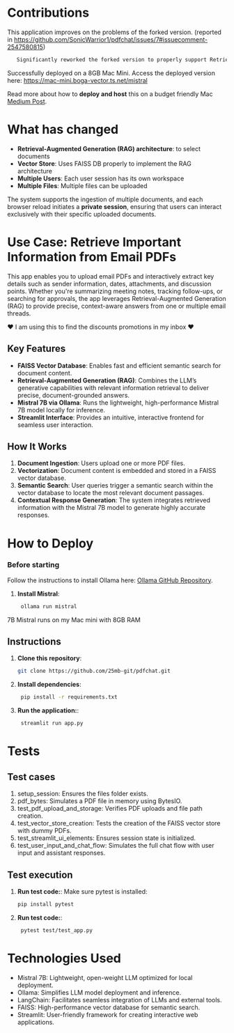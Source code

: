 # Contributions
This application improves on the problems of the forked version.
(reported in https://github.com/SonicWarrior1/pdfchat/issues/7#issuecomment-2547580815)

 ```markdown
    Significantly reworked the forked version to properly support Retrieval-Augmented Generation (RAG).
 ```

Successfully deployed on a 8GB Mac Mini. Access the deployed version here: https://mac-mini.boga-vector.ts.net/mistral

Read more about how to **deploy and host** this on a budget friendly Mac [Medium Post](https://medium.com/@25mb.git/deploying-mistral-7b-on-a-budget-friendly-mac-mini-with-reverse-proxy-using-tailserver-6bae3cb69365).


# What has changed
- **Retrieval-Augmented Generation (RAG) architecture**: to select documents
- **Vector Store**: Uses FAISS DB properly to implement the RAG architecture 
- **Multiple Users**: Each user session has its own workspace
- **Multiple Files**: Multiple files can be uploaded

The system supports the ingestion of multiple documents, and each browser reload initiates a **private session**, ensuring that users can interact exclusively with their specific uploaded documents.

# Use Case: Retrieve Important Information from Email PDFs
This app enables you to upload email PDFs and interactively extract key details such as sender information, dates, attachments, and discussion points. Whether you're summarizing meeting notes, tracking follow-ups, or searching for approvals, the app leverages Retrieval-Augmented Generation (RAG) to provide precise, context-aware answers from one or multiple email threads. 

❤️ I am using this to find the discounts promotions in my inbox ❤️ 

## Key Features
- **FAISS Vector Database**: Enables fast and efficient semantic search for document content.  
- **Retrieval-Augmented Generation (RAG)**: Combines the LLM’s generative capabilities with relevant information retrieval to deliver precise, document-grounded answers.  
- **Mistral 7B via Ollama**: Runs the lightweight, high-performance Mistral 7B model locally for inference.  
- **Streamlit Interface**: Provides an intuitive, interactive frontend for seamless user interaction.  

## How It Works
1. **Document Ingestion**: Users upload one or more PDF files.  
2. **Vectorization**: Document content is embedded and stored in a FAISS vector database.  
3. **Semantic Search**: User queries trigger a semantic search within the vector database to locate the most relevant document passages.  
4. **Contextual Response Generation**: The system integrates retrieved information with the Mistral 7B model to generate highly accurate responses.  

# How to Deploy

### Before starting
Follow the instructions to install Ollama here: [Ollama GitHub Repository](https://github.com/ollama/ollama).
1. **Install Mistral**:  

   ```bash
    ollama run mistral
    ```
7B Mistral runs on my Mac mini with 8GB RAM


## Instructions

1. **Clone this repository**:  
   ```bash
   git clone https://github.com/25mb-git/pdfchat.git
    ```

2. **Install dependencies**:
   ```bash
    pip install -r requirements.txt
    ```

3. **Run the application:**:
   ```bash
    streamlit run app.py
    ```

# Tests
## Test cases

1. setup_session: Ensures the files folder exists.
2. pdf_bytes: Simulates a PDF file in memory using BytesIO.
3. test_pdf_upload_and_storage: Verifies PDF uploads and file path creation.
4. test_vector_store_creation: Tests the creation of the FAISS vector store with dummy PDFs.
5. test_streamlit_ui_elements: Ensures session state is initialized.
6. test_user_input_and_chat_flow: Simulates the full chat flow with user input and assistant responses.

## Test execution
1. **Run test code:**:
Make sure pytest is installed:
   ```bash
   pip install pytest
    ```

2. **Run test code:**:
   ```bash
    pytest test/test_app.py
    ```

# Technologies Used

- Mistral 7B: Lightweight, open-weight LLM optimized for local deployment.
- Ollama: Simplifies LLM model deployment and inference.
- LangChain: Facilitates seamless integration of LLMs and external tools.
- FAISS: High-performance vector database for semantic search.
- Streamlit: User-friendly framework for creating interactive web applications.
